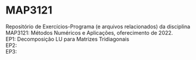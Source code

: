 # MAP3121

Repositório de Exercícios-Programa (e arquivos relacionados) da disciplina MAP3121: Métodos Numéricos e Aplicações, oferecimento de 2022.  
EP1: Decomposição LU para Matrizes Tridiagonais   
EP2:  
EP3:  


